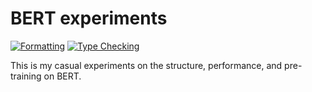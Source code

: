# BERT experiments

[![Formatting](https://github.com/rentruewang/bert-exp/actions/workflows/format.yaml/badge.svg)](https://github.com/rentruewang/bert-exp/actions/workflows/format.yaml)
[![Type Checking](https://github.com/rentruewang/bert-exp/actions/workflows/typecheck.yaml/badge.svg)](https://github.com/rentruewang/bert-exp/actions/workflows/typecheck.yaml)

This is my casual experiments on the structure, performance, and pre-training on BERT.
